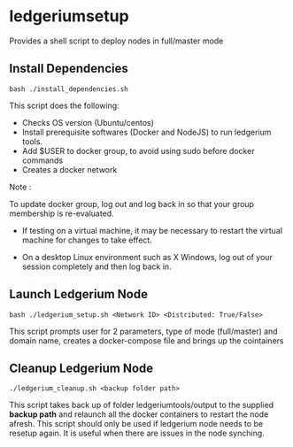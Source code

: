 # ledgeriumsetup

Provides a shell script to deploy nodes in full/master mode

## Install Dependencies

```
bash ./install_dependencies.sh
```
This script does the following:
* Checks OS version (Ubuntu/centos)
* Install prerequisite softwares (Docker and NodeJS) to run ledgerium tools.
* Add $USER to docker group, to avoid using sudo before docker commands
* Creates a docker network

Note : 

To update docker group, log out and log back in so that your group membership is re-evaluated.

* If testing on a virtual machine, it may be necessary to restart the virtual machine for changes to take effect.

* On a desktop Linux environment such as X Windows, log out of your session completely and then log back in.


## Launch Ledgerium Node
```
bash ./ledgerium_setup.sh <Network ID> <Distributed: True/False>
```
This script prompts user for 2 parameters, type of mode (full/master) and domain name, creates a docker-compose file and brings up the cointainers

## Cleanup Ledgerium Node
```
./ledgerium_cleanup.sh <backup folder path>
```
This script takes back up of folder ledgeriumtools/output to the supplied **backup path**  and relaunch all the docker containers to restart the node afresh. This script should only be used if ledgerium node needs to be resetup again. It is useful when there are issues in the node synching.

